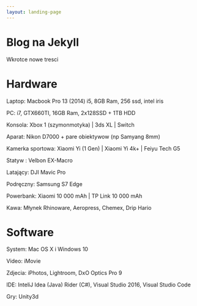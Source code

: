 ```yaml
---
layout: landing-page
---	
```

# Blog na Jekyll
Wkrotce nowe tresci

# Hardware

Laptop: Macbook Pro 13 (2014) i5, 8GB Ram, 256 ssd, intel iris

PC: i7, GTX660TI, 16GB Ram, 2x128SSD + 1TB HDD

Konsola: Xbox 1 (szymonmotyka) | 3ds XL | Switch

Aparat: Nikon D7000 + pare obiektywow (np Samyang 8mm)

Kamerka sportowa: Xiaomi Yi (1 Gen) | Xiaomi Yi 4k+ | Feiyu Tech G5

Statyw : Velbon EX-Macro

Latający: DJI Mavic Pro

Podręczny: Samsung S7 Edge

Powerbank: Xiaomi 10 000 mAh | TP Link 10 000 mAh

Kawa: Młynek Rhinoware, Aeropress, Chemex, Drip Hario

# Software

System: Mac OS X i Windows 10

Video: iMovie

Zdjecia: iPhotos, Lightroom, DxO Optics Pro 9

IDE: InteliJ Idea (Java) Rider (C#),  Visual Studio 2016, Visual Studio Code

Gry: Unity3d

 